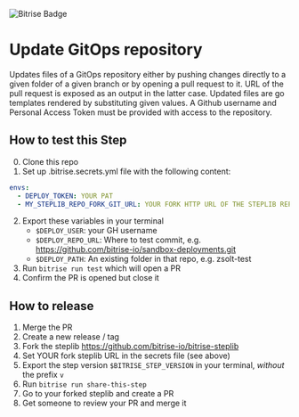 ![Bitrise Badge](https://app.bitrise.io/app/22ca6e807256cbff/status.svg?token=iVhvX_F9mXcYXmBM-qDpng&branch=master)

# Update GitOps repository

Updates files of a GitOps repository either by pushing changes directly to a
given folder of a given branch or by opening a pull request to it.
URL of the pull request is exposed as an output in the latter case.
Updated files are go templates rendered by substituting given values.
A Github username and Personal Access Token must be provided with access to the repository.

## How to test this Step

0. Clone this repo
1. Set up .bitrise.secrets.yml file with the following content:

```yaml
envs:
  - DEPLOY_TOKEN: YOUR PAT
  - MY_STEPLIB_REPO_FORK_GIT_URL: YOUR FORK HTTP URL OF THE STEPLIB REPO
```

2. Export these variables in your terminal 
   - `$DEPLOY_USER`: your GH username
   - `$DEPLOY_REPO_URL`: Where to test commit, e.g. https://github.com/bitrise-io/sandbox-deployments.git
   - `$DEPLOY_PATH`: An existing folder in that repo, e.g. zsolt-test
3. Run `bitrise run test` which will open a PR
4. Confirm the PR is opened but close it

## How to release

1. Merge the PR
1. Create a new release / tag
1. Fork the steplib https://github.com/bitrise-io/bitrise-steplib
1. Set YOUR fork steplib URL in the secrets file (see above)
1. Export the step version `$BITRISE_STEP_VERSION` in your terminal, *without* the prefix `v`
1. Run `bitrise run share-this-step`
1. Go to your forked steplib and create a PR
1. Get someone to review your PR and merge it
